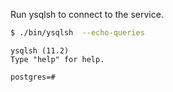Run ysqlsh to connect to the service.

```sh
$ ./bin/ysqlsh  --echo-queries
```
```
ysqlsh (11.2)
Type "help" for help.

postgres=#
```

